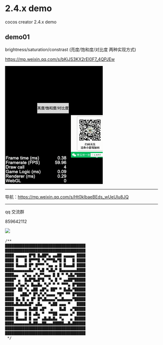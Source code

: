 # 2.4.x demo

cocos creator 2.4.x demo

## demo01

brightness/saturation/constrast 
(亮度/饱和度/对比度 两种实现方式)

https://mp.weixin.qq.com/s/bKjJS3KX2rEI0F7_4QPJEw

![](./img/demo01.gif)  



---

导航：https://mp.weixin.qq.com/s/Ht0kIbaeBEds_wUeUlu8JQ

---

qq 交流群

859642112

![](./../img/about.jpg)


```
/**
█████████████████████████████████████
█████████████████████████████████████
████ ▄▄▄▄▄ █▀█ █▄██▀▄ ▄▄██ ▄▄▄▄▄ ████
████ █   █ █▀▀▀█ ▀▄▀▀▀█▄▀█ █   █ ████
████ █▄▄▄█ █▀ █▀▀▀ ▀▄▄ ▄ █ █▄▄▄█ ████
████▄▄▄▄▄▄▄█▄▀ ▀▄█ ▀▄█▄▀ █▄▄▄▄▄▄▄████
████▄▄  ▄▀▄▄ ▄▀▄▀▀▄▄▄ █ █ ▀ ▀▄█▄▀████
████▀ ▄  █▄█▀█▄█▀█  ▀▄ █ ▀ ▄▄██▀█████
████ ▄▀▄▄▀▄ █▄▄█▄ ▀▄▀ ▀ ▀ ▀▀▀▄ █▀████
████▀ ██ ▀▄ ▄██ ▄█▀▄ ██▀ ▀ █▄█▄▀█████
████   ▄██▄▀ █▀▄▀▄▀▄▄▄▄ ▀█▀ ▀▀ █▀████
████ █▄ █ ▄ █▀ █▀▄█▄▄▄▄▀▄▄█▄▄▄▄▀█████
████▄█▄█▄█▄█▀ ▄█▄   ▀▄██ ▄▄▄ ▀   ████
████ ▄▄▄▄▄ █▄██ ▄█▀  ▄   █▄█  ▄▀█████
████ █   █ █ ▄█▄ ▀  ▀▀██ ▄▄▄▄ ▄▀ ████
████ █▄▄▄█ █ ▄▄▀ ▄█▄█▄█▄ ▀▄   ▄ █████
████▄▄▄▄▄▄▄█▄██▄▄██▄▄▄█████▄▄█▄██████
█████████████████████████████████████
█████████████████████████████████████
 */
```